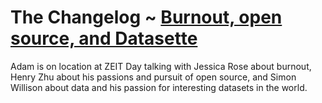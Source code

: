 # The Changelog ~ [Burnout, open source, and Datasette](https://changelog.com/podcast/296)

Adam is on location at ZEIT Day talking with Jessica Rose about burnout, Henry Zhu about his passions and pursuit of open source, and Simon Willison about data and his passion for interesting datasets in the world.
